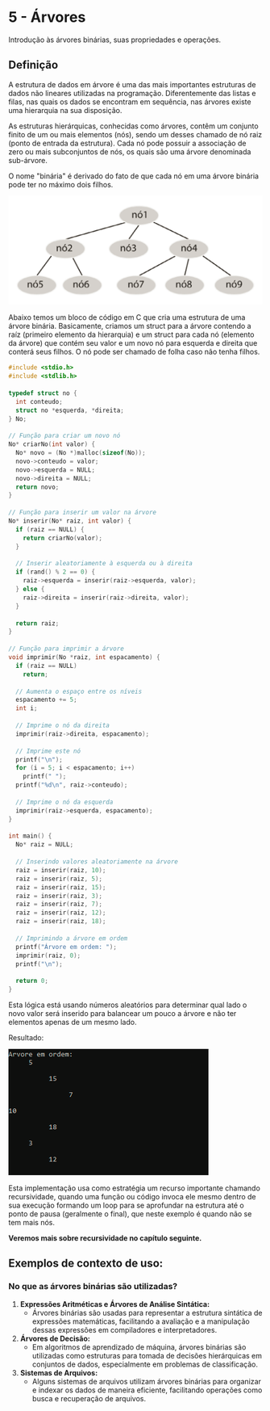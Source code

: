 # 5 - Árvores

Introdução às árvores binárias, suas propriedades e operações.

## Definição

A estrutura de dados em árvore é uma das mais importantes estruturas de dados não lineares utilizadas na programação. Diferentemente das listas e filas, nas quais os dados se encontram em sequência, nas árvores existe uma hierarquia na sua disposição.

As estruturas hierárquicas, conhecidas como árvores, contêm um conjunto finito de um ou mais elementos (nós), sendo um desses chamado de nó raiz
(ponto de entrada da estrutura). Cada nó pode possuir a associação de zero ou mais subconjuntos de nós, os quais são uma árvore denominada sub-árvore.

O nome "binária" é derivado do fato de que cada nó em uma árvore binária pode ter no máximo dois filhos.

![Example1](https://github.com/VitorHugoAntunes/Data_Structure_Learning/blob/main/Assets/DS1_BinaryTree_Exemplo1.png?raw=true)

Abaixo temos um bloco de código em C que cria uma estrutura de uma árvore binária. Basicamente, criamos um struct para a árvore contendo a raíz (primeiro elemento da hierarquia) e um struct para cada nó (elemento da árvore) que contém seu valor e um novo nó para esquerda e direita que conterá seus filhos. O nó pode ser chamado de folha caso não tenha filhos.

```c
#include <stdio.h>
#include <stdlib.h>

typedef struct no {
  int conteudo;
  struct no *esquerda, *direita;
} No;

// Função para criar um novo nó
No* criarNo(int valor) {
  No* novo = (No *)malloc(sizeof(No));
  novo->conteudo = valor;
  novo->esquerda = NULL;
  novo->direita = NULL;
  return novo;
}

// Função para inserir um valor na árvore
No* inserir(No* raiz, int valor) {
  if (raiz == NULL) {
    return criarNo(valor);
  }

  // Inserir aleatoriamente à esquerda ou à direita
  if (rand() % 2 == 0) {
    raiz->esquerda = inserir(raiz->esquerda, valor);
  } else {
    raiz->direita = inserir(raiz->direita, valor);
  }

  return raiz;
}

// Função para imprimir a árvore
void imprimir(No *raiz, int espacamento) {
  if (raiz == NULL)
    return;

  // Aumenta o espaço entre os níveis
  espacamento += 5;
  int i;

  // Imprime o nó da direita
  imprimir(raiz->direita, espacamento);

  // Imprime este nó
  printf("\n");
  for (i = 5; i < espacamento; i++)
    printf(" ");
  printf("%d\n", raiz->conteudo);

  // Imprime o nó da esquerda
  imprimir(raiz->esquerda, espacamento);
}

int main() {
  No* raiz = NULL;

  // Inserindo valores aleatoriamente na árvore
  raiz = inserir(raiz, 10);
  raiz = inserir(raiz, 5);
  raiz = inserir(raiz, 15);
  raiz = inserir(raiz, 3);
  raiz = inserir(raiz, 7);
  raiz = inserir(raiz, 12);
  raiz = inserir(raiz, 18);

  // Imprimindo a árvore em ordem
  printf("Árvore em ordem: ");
  imprimir(raiz, 0);
  printf("\n");

  return 0;
}
```

Esta lógica está usando números aleatórios para determinar qual lado o novo valor será inserido para balancear um pouco a árvore e não ter elementos apenas de um mesmo lado.

Resultado:

![Example2](https://github.com/VitorHugoAntunes/Data_Structure_Learning/blob/main/Assets/DS1_BinaryTree_Exemplo2.png?raw=true)

Esta implementação usa como estratégia um recurso importante chamando recursividade, quando uma função ou código invoca ele mesmo dentro de sua execução formando um loop para se aprofundar na estrutura até o ponto de pausa (geralmente o final), que neste exemplo é quando não se tem mais nós.

**Veremos mais sobre recursividade no capítulo seguinte.**

## Exemplos de contexto de uso:

### No que as árvores binárias são utilizadas?

1. **Expressões Aritméticas e Árvores de Análise Sintática:**
    - Árvores binárias são usadas para representar a estrutura sintática de expressões matemáticas, facilitando a avaliação e a manipulação dessas expressões em compiladores e interpretadores.
2. **Árvores de Decisão:**
    - Em algoritmos de aprendizado de máquina, árvores binárias são utilizadas como estruturas para tomada de decisões hierárquicas em conjuntos de dados, especialmente em problemas de classificação.
3. **Sistemas de Arquivos:**
    - Alguns sistemas de arquivos utilizam árvores binárias para organizar e indexar os dados de maneira eficiente, facilitando operações como busca e recuperação de arquivos.
